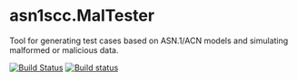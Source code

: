 # asn1scc.MalTester
Tool for generating test cases based on ASN.1/ACN models and simulating malformed or malicious data.

[![Build Status](https://travis-ci.org/n7space/asn1scc.MalTester.svg?branch=master)](https://travis-ci.org/n7space/asn1scc.MalTester)
[![Build status](https://ci.appveyor.com/api/projects/status/8876k84l5edrhql3/branch/master?svg=true)](https://ci.appveyor.com/project/hcorg/asn1scc-maltester/branch/master)